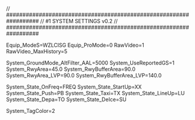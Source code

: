 // ##################################################################
//                 #1 SYSTEM SETTINGS v0.2
// ##################################################################

Equip_ModeS=WZLCISG
Equip_ProMode=0
RawVideo=1
RawVideo_MaxHistory=5

System_GroundMode_AltFilter_AAL=5000
System_UseReportedGS=1
System_RwyArea=45.0 
System_RwyBufferArea=90.0 
System_RwyArea_LVP=90.0
System_RwyBufferArea_LVP=140.0

System_State_OnFreq=FREQ
System_State_StartUp=XX
System_State_Push=PB
System_State_Taxi=TX
System_State_LineUp=LU
System_State_Depa=TO
System_State_DeIce=SU

System_TagColor=2